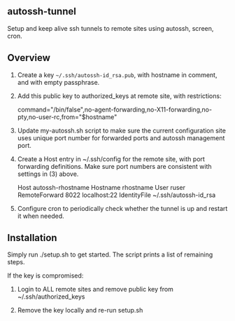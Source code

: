 autossh-tunnel
--------------
Setup and keep alive ssh tunnels to remote sites using autossh, screen, cron.


Overview
--------
1. Create a key `~/.ssh/autossh-id_rsa.pub`, with hostname in comment, and with
    empty passphrase.

2. Add this public key to authorized_keys at remote site, with restrictions:

    command="/bin/false",no-agent-forwarding,no-X11-forwarding,no-pty,no-user-rc,from="$hostname"

3. Update my-autossh.sh script to make sure the current configuration site
    uses unique port number for forwarded ports and autossh management port.

4. Create a Host entry in ~/.ssh/config for the remote site, with port 
    forwarding definitions. Make sure port numbers are consistent with
    settings in (3) above.

    Host autossh-rhostname
    Hostname rhostname
    User ruser
    RemoteForward 8022 localhost:22
    IdentityFile ~/.ssh/autossh-id_rsa

5. Configure cron to periodically check whether the tunnel is up and restart
    it when needed.


Installation
------------
Simply run ./setup.sh to get started.
The script prints a list of remaining steps. 

If the key is compromised:

1. Login to ALL remote sites and remove public key from ~/.ssh/authorized_keys

2. Remove the key locally and re-run setup.sh

